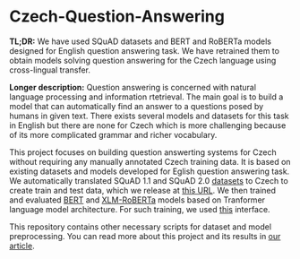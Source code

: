 # Czech-Question-Answering
**TL;DR:** We have used SQuAD datasets and BERT and RoBERTa models designed for English question answering task. We have retrained them to obtain models solving question answering for the Czech language using cross-lingual transfer.

**Longer description:** Question answering is concerned with natural language processing and information rtetrieval. The main goal is to build a model that can automatically find an answer to a questions posed by humans in given text. There exists several models and datasets for this task in English but there are none for Czech which is more challenging because of its more complicated grammar and richer vocabulary.

This project focuses on building question answerting systems for Czech without requiring any manually annotated Czech training data. It is based on existing datasets and models developed for Eglish question answering task. We automatically translated SQuAD 1.1 and SQuAD 2.0 [datasets](https://arxiv.org/abs/1606.05250) to Czech to create train and test data, which we release at [this URL](https://lindat.mff.cuni.cz/repository/xmlui/handle/11234/1-3249). We then trained and evaluated [BERT](https://arxiv.org/abs/1810.04805) and [XLM-RoBERTa](https://arxiv.org/abs/1907.11692) models based on Tranformer language model architecture. For such training, we used [this](https://github.com/huggingface/transformers) interface.

This repository contains other necessary scripts for dataset and model preprocessing. You can read more about this project and its results in [our article](https://arxiv.org/abs/2007.01667).
